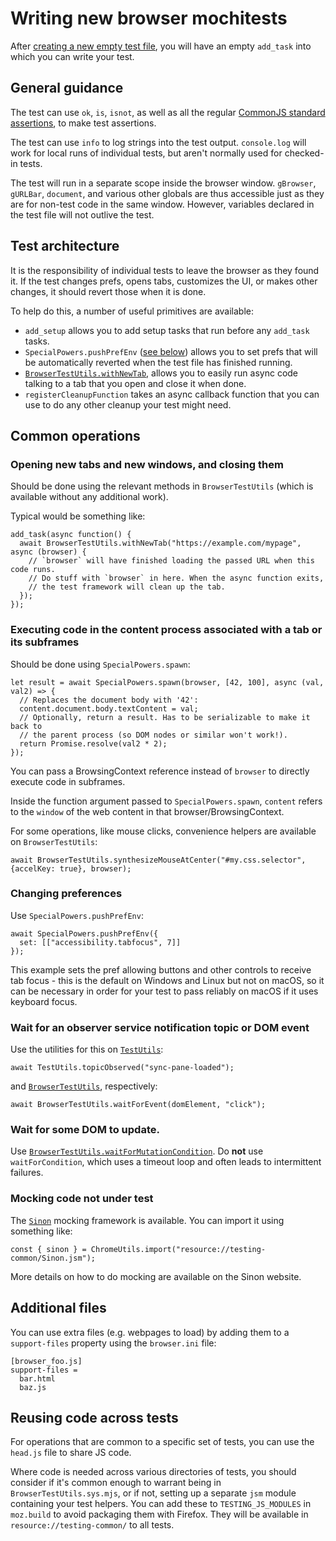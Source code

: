 # Writing new browser mochitests

After [creating a new empty test file](index.html#adding-new-tests), you will
have an empty `add_task` into which you can write your test.

## General guidance

The test can use `ok`, `is`, `isnot`, as well as all the regular
[CommonJS standard assertions](http://wiki.commonjs.org/wiki/Unit_Testing/1.1),
to make test assertions.

The test can use `info` to log strings into the test output.
``console.log`` will work for local runs of individual tests, but aren't
normally used for checked-in tests.

The test will run in a separate scope inside the browser window.
`gBrowser`, `gURLBar`, `document`, and various other globals are thus
accessible just as they are for non-test code in the same window. However,
variables declared in the test file will not outlive the test.

## Test architecture

It is the responsibility of individual tests to leave the browser as they
found it. If the test changes prefs, opens tabs, customizes the UI, or makes
other changes, it should revert those when it is done.

To help do this, a number of useful primitives are available:

- `add_setup` allows you to add setup tasks that run before any `add_task` tasks.
- `SpecialPowers.pushPrefEnv` ([see below](#changing-preferences)) allows you to set prefs that will be automatically
  reverted when the test file has finished running.
- [`BrowserTestUtils.withNewTab`](browsertestutils.html#BrowserTestUtils.withNewTab), allows you to easily run async code
  talking to a tab that you open and close it when done.
- `registerCleanupFunction` takes an async callback function that you can use
  to do any other cleanup your test might need.

## Common operations

### Opening new tabs and new windows, and closing them

Should be done using the relevant methods in `BrowserTestUtils` (which
is available without any additional work).

Typical would be something like:

```lang=js
add_task(async function() {
  await BrowserTestUtils.withNewTab("https://example.com/mypage", async (browser) {
    // `browser` will have finished loading the passed URL when this code runs.
    // Do stuff with `browser` in here. When the async function exits,
    // the test framework will clean up the tab.
  });
});
```

### Executing code in the content process associated with a tab or its subframes

Should be done using `SpecialPowers.spawn`:

```lang=js
let result = await SpecialPowers.spawn(browser, [42, 100], async (val, val2) => {
  // Replaces the document body with '42':
  content.document.body.textContent = val;
  // Optionally, return a result. Has to be serializable to make it back to
  // the parent process (so DOM nodes or similar won't work!). 
  return Promise.resolve(val2 * 2);
});
```

You can pass a BrowsingContext reference instead of `browser` to directly execute
code in subframes.

Inside the function argument passed to `SpecialPowers.spawn`, `content` refers
to the `window` of the web content in that browser/BrowsingContext.

For some operations, like mouse clicks, convenience helpers are available on
`BrowserTestUtils`:

```lang=js
await BrowserTestUtils.synthesizeMouseAtCenter("#my.css.selector", {accelKey: true}, browser);
```

### Changing preferences

Use `SpecialPowers.pushPrefEnv`:

```lang=js
await SpecialPowers.pushPrefEnv({
  set: [["accessibility.tabfocus", 7]]
});
```
This example sets the pref allowing buttons and other controls to receive tab focus -
this is the default on Windows and Linux but not on macOS, so it can be necessary in
order for your test to pass reliably on macOS if it uses keyboard focus.

### Wait for an observer service notification topic or DOM event

Use the utilities for this on [`TestUtils`](../testutils.html#TestUtils.topicObserved):

```lang=js
await TestUtils.topicObserved("sync-pane-loaded");
```

and [`BrowserTestUtils`](browsertestutils.html#BrowserTestUtils.waitForEvent), respectively:

```lang=js
await BrowserTestUtils.waitForEvent(domElement, "click");
```

### Wait for some DOM to update.

Use [`BrowserTestUtils.waitForMutationCondition`](browsertestutils.html#BrowserTestUtils.waitForMutationCondition).
Do **not** use `waitForCondition`, which uses a timeout loop and often
leads to intermittent failures.

### Mocking code not under test

The [`Sinon`](https://sinonjs.org/) mocking framework is available. You can import it
using something like:

```lang=js
const { sinon } = ChromeUtils.import("resource://testing-common/Sinon.jsm");
```

More details on how to do mocking are available on the Sinon website.

## Additional files

You can use extra files (e.g. webpages to load) by adding them to a `support-files`
property using the `browser.ini` file:

```lang=ini
[browser_foo.js]
support-files =
  bar.html
  baz.js
```

## Reusing code across tests

For operations that are common to a specific set of tests, you can use the `head.js`
file to share JS code.

Where code is needed across various directories of tests, you should consider if it's
common enough to warrant being in `BrowserTestUtils.sys.mjs`, or if not, setting up
a separate `jsm` module containing your test helpers. You can add these to
`TESTING_JS_MODULES` in `moz.build` to avoid packaging them with Firefox. They
will be available in `resource://testing-common/` to all tests.
